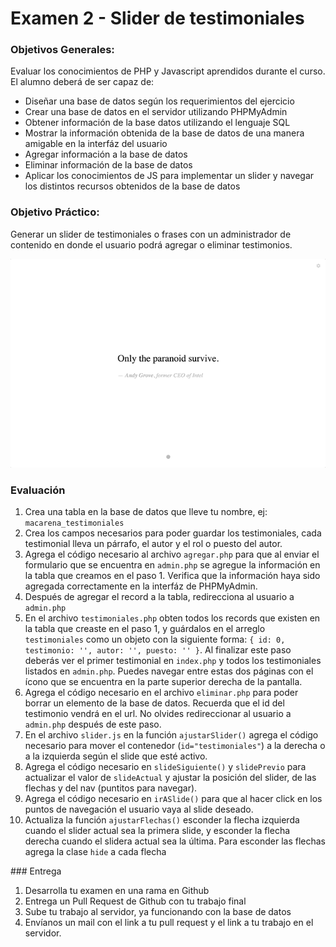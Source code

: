 # Examen 2 - Slider de testimoniales

### Objetivos Generales:

Evaluar los conocimientos de PHP y Javascript aprendidos durante el curso. El alumno deberá de ser capaz de:
* Diseñar una base de datos según los requerimientos del ejercicio
* Crear una base de datos en el servidor utilizando PHPMyAdmin
* Obtener información de la base datos utilizando el lenguaje SQL
* Mostrar la información obtenida de la base de datos de una manera amigable en la interfáz del usuario
* Agregar información a la base de datos
* Eliminar información de la base de datos
* Aplicar los conocimientos de JS para implementar un slider y navegar los distintos recursos obtenidos de la base de datos

### Objetivo Práctico:

Generar un slider de testimoniales o frases con un administrador de contenido en donde el usuario podrá agregar o eliminar testimonios.

![Slider Demo](images/Slider.gif "Demo")

### Evaluación

1. Crea una tabla en la base de datos que lleve tu nombre, ej: `macarena_testimoniales`
2. Crea los campos necesarios para poder guardar los testimoniales, cada testimonial lleva un párrafo, el autor y el rol o puesto del autor.
3. Agrega el código necesario al archivo `agregar.php` para que al enviar el formulario que se encuentra en `admin.php` se agregue la información en la tabla que creamos en el paso 1. Verifica que la información haya sido agregada correctamente en la interfáz de PHPMyAdmin.
4. Después de agregar el record a la tabla, redirecciona al usuario a `admin.php`
5. En el archivo `testimoniales.php` obten todos los records que existen en la tabla que creaste en el paso 1, y guárdalos en el arreglo `testimoniales` como un objeto con la siguiente forma: `{ id: 0, testimonio: '', autor: '', puesto: '' }`. 
Al finalizar este paso deberás ver el primer testimonial en `index.php` y todos los testimoniales listados en `admin.php`. Puedes navegar entre estas dos páginas con el ícono que se encuentra en la parte superior derecha de la pantalla.
6. Agrega el código necesario en el archivo `eliminar.php` para poder borrar un elemento de la base de datos. Recuerda que el id del testimonio vendrá en el url. No olvides redireccionar al usuario a `admin.php` después de este paso.
7. En el archivo `slider.js` en la función `ajustarSlider()` agrega el código necesario para mover el contenedor (`id="testimoniales"`) a la derecha o a la izquierda según el slide que esté activo.
8. Agrega el código necesario en `slideSiguiente()` y `slidePrevio` para actualizar el valor de `slideActual` y ajustar la posición del slider, de las flechas y del nav (puntitos para navegar).
9. Agrega el código necesario en `irASlide()` para que al hacer click en los puntos de navegación el usuario vaya al slide deseado.
10. Actualiza la función `ajustarFlechas()` esconder la flecha izquierda cuando el slider actual sea la primera slide, y esconder la flecha derecha cuando el slidera actual sea la última. Para esconder las flechas agrega la clase `hide` a cada flecha

### Entrega
1. Desarrolla tu examen en una rama en Github
2. Entrega un Pull Request de Github con tu trabajo final
3. Sube tu trabajo al servidor, ya funcionando con la base de datos
4. Envíanos un mail con el link a tu pull request y el link a tu trabajo en el servidor.
